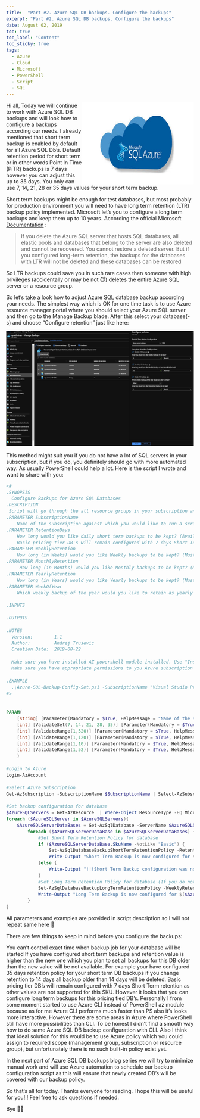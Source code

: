 ```yaml
---
title:  "Part #2. Azure SQL DB backups. Configure the backups" 
excerpt: "Part #2. Azure SQL DB backups. Configure the backups"
date: August 02, 2019
toc: true
toc_label: "Content"
toc_sticky: true
tags:
  - Azure
  - Cloud
  - Microsoft
  - PowerShell
  - Script
  - SQL
---
```


<img align="right" width="300" height="220" src="../assets/images/post2/SQL-Server-On-The-Cloud.jpg">

Hi all,
Today we will continue to work with Azure SQL DB backups and will look how to configure a backups according our needs. I already mentioned that short term backup is enabled by default for all Azure SQL Db’s. Default retention period for short term or in other words Point In Time (PiTR) backups is 7 days however you can adjust this up to 35 days. You only can use 7, 14, 21, 28 or 35 days values for your short term backup.

Short term backups might be enough for test databases, but most probably for production environment you will need to have long term retention (LTR) backup policy implemented. Microsoft let’s you to configure a long term backups and keep them up to 10 years. According the official Microsoft [Documentation] :

>If you delete the Azure SQL server that hosts SQL databases, all elastic pools and databases that belong to the server are also deleted and cannot be recovered. You cannot restore a deleted server. But if you configured long-term retention, the backups for the databases with LTR will not be deleted and these databases can be restored

So LTR backups could save you in such rare cases then someone with high privileges (accidentally or may be not 😈) deletes the entire Azure SQL server or a resource group.

So let’s take a look how to adjust Azure SQL database backup according your needs. The simplest way which is OK for one time task is to use Azure resource manager portal where you should select your Azure SQL server and then go to the Manage Backup blade. After this select your database(-s) and choose “Configure retention” just like here:

![Manage-Backup-Blade](../assets/images/post2/ConfigureBackups.jpg "Configure Backups")

This method might suit you if you do not have a lot of SQL servers in your subscription, but if you do, you definitely should go with more automated way. As usually PowerShell could help a lot. Here is the script I wrote and want to share with you:

```powershell
<#
.SYNOPSIS
  Configure Backups for Azure SQL Databases
.DESCRIPTION
 Script will go through the all resource groups in your subscription and search for the SQL database server and DB's. Then it will set short term and  LTR backups for each database.
.PARAMETER SubscriptionName
    Name of the subscription against which you would like to run a script
.PARAMETER RetentionDays
    How long would you like daily short term backups to be kept? (Available days values 7, 14, 21, 28, 35)
    Basic pricing tier DB's will remain configured with 7 days Short Term retention as other values are not supported for this SKU.
.PARAMETER WeeklyRetention
    How long (in Weeks) would you like Weekly backups to be kept? (Must be a number between 1 and 520)
.PARAMETER MonthlyRetention
     How long (in Months) would you like Monthly backups to be kept? (Must be a number between 1 and 120)
.PARAMETER YearlyRetention
    How long (in Years) would you like Yearly backups to be kept? (Must be a number between 1 and 10)
.PARAMETER WeekOfYear
    Which weekly backup of the year would you like to retain as yearly backup? (Must be a number between 1 and 52)
 
.INPUTS
 
.OUTPUTS
  
.NOTES
  Version:        1.1
  Author:         Andrej Trusevic
  Creation Date:  2019-08-22
   
  Make sure you have installed AZ powershell module installed. Use "Install-Module az -AlloweClobber -Force" to install the module
  Make sure you have appropriate permissions to you Azure subscription
   
.EXAMPLE
  .\Azure-SQL-Backup-Config-Set.ps1 -SubscriptionName "Visual Studio Premium with MSDN"  -RetentionDays 14 -WeeklyRetention 8 -MonthlyRetention 12 -YearlyRetention 5 -WeekOfYear 1
#>
 
 
PARAM(
    [string] [Parameter(Mandatory = $True, HelpMessage = "Name of the subscription against which you would like to run a script")] $SubscriptionName,
    [int] [ValidateSet(7, 14, 21, 28, 35)] [Parameter(Mandatory = $True, HelpMessage = "How long would you like daily short term backups to be kept? (available days values 7, 14, 21, 28, 35). Basic pricing tier DB's will remain configured with 7 days Short Term retention as other values are not supported for this SKU.")] $RetentionDays,
    [int] [ValidateRange(1,520)] [Parameter(Mandatory = $True, HelpMessage = "How long (in Weeks) would you like Weekly backups to be kept? (Must be a number between 1 and 520)")] $WeeklyRetention,
    [int] [ValidateRange(1,120)] [Parameter(Mandatory = $True, HelpMessage = "How long (in Months) would you like Monthly backups to be kept? (Must be a number between 1 and 120)")] $MonthlyRetention,
    [int] [ValidateRange(1,10)] [Parameter(Mandatory = $True, HelpMessage = "How long (in Years) would you like Yearly backups to be kept? (Must be a number between 1 and 10)")] $YearlyRetention,
    [int] [ValidateRange(1,52)] [Parameter(Mandatory = $True, HelpMessage = "Which weekly backup of the year would you like to retain as yearly backup? (Must be a number between 1 and 52)")] $WeekOfYear
    )
 
#Login to Azure
Login-AzAccount
 
#Select Azure Subscription
Get-AzSubscription -SubscriptionName $SubscriptionName | Select-AzSubscription
 
#Set backup configuration for database
$AzureSQLServers = Get-AzResource  | Where-Object ResourceType -EQ Microsoft.SQL/servers
foreach ($AzureSQLServer in $AzureSQLServers){
    $AzureSQLServerDataBases = Get-AzSqlDatabase -ServerName $AzureSQLServer.Name -ResourceGroupName $AzureSQLServer.ResourceGroupName | Where-Object DatabaseName -NE "master"
        foreach ($AzureSQLServerDataBase in $AzureSQLServerDataBases) {
            #Set Short Term Retention Policy for database
            if ($AzureSQLServerDataBase.SkuName -NotLike "Basic") {
                Set-AzSqlDatabaseBackupShortTermRetentionPolicy -RetentionDays $RetentionDays -ServerName $($AzureSQLServerDataBase.ServerName) -DatabaseName $($AzureSQLServerDataBase.DatabaseName) -ResourceGroupName $($AzureSQLServerDataBase.ResourceGroupName) | Out-Null # Use -WhatIf if you want to check what will happens during command execution remove Out-Null for debugging
                Write-Output "Short Term Backup is now configured for $($AzureSQLServerDataBase.DataBaseName)"
            }else {
                Write-Output "!!!Short Term Backup configuration was not changed for $($AzureSQLServerDataBase.DataBaseName) database due to Basic SKU"
            }
            #Set Long Term Retention Policy for database (If you do not need Long Term backup for your DB's simply comment next 2 lines)
            Set-AzSqlDatabaseBackupLongTermRetentionPolicy -WeeklyRetention "P$($WeeklyRetention)W" -MonthlyRetention "P$($MonthlyRetention)M" -YearlyRetention "P$($YearlyRetention)Y" -WeekOfYear $WeekOfYear -ServerName $($AzureSQLServerDataBase.ServerName) -DatabaseName $($AzureSQLServerDataBase.DatabaseName) -ResourceGroupName $($AzureSQLServerDataBase.ResourceGroupName) | Out-Null # Use -WhatIf if you want to check what will happens during command execution remove Out-Null for debugging 
            Write-Output "Long Term Backup is now configured for $($AzureSQLServerDataBase.DataBaseName)"
        }
}
```
All parameters and examples are provided in script description so I will not repeat same here 🙂

There are few things to keep in mind before you configure the backups:

You can’t control exact time when backup job for your database will be started
If you have configured short term backups and retention value is higher than the new one which you plan to set all backups for this DB older than the new value will be not available. For example your have configured 35 days retention policy for your short term DB backups if you change retention to 14 days all backup older than 14 days will be deleted.
Basic pricing tier DB’s will remain configured with 7 days Short Term retention as other values are not supported for this SKU. However it looks that you can configure long term backups for this pricing tied DB’s.
Personally I from some moment started to use Azure CLI instead of PowerShell az module because as for me Azure CLI performs much faster than PS also it’s looks more interactive. However there are some areas in Azure where PowerShell still have more possibilities than CLI. To be honest I didn’t find a smooth way how to do same Azure SQL DB backup configuration with CLI. Also I think that ideal solution for this would be to use Azure policy which you could assign to required scope (management group, subscription or resource group), but unfortunately there is no such built-in policy exist yet.

In the next part of Azure SQL DB backups blog series we will try to minimize manual work and will use Azure automation to schedule our backup configuration script as this will ensure that newly created DB’s will be covered with our backup policy.

So that’s all for today. Thanks everyone for reading. I hope this will be useful for you!!! Feel free to ask questions if needed.

Bye 🤜🤛

<!-- Links -->
[Documentation]: https://docs.microsoft.com/en-us/azure/sql-database/sql-database-automated-backups